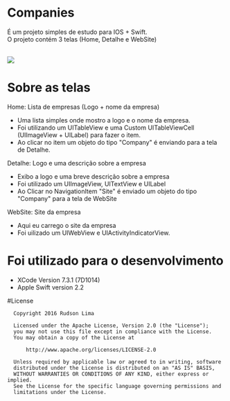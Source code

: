 # Companies

É um projeto simples de estudo para IOS + Swift. <br> 
O projeto contém 3 telas (Home, Detalhe e WebSite)

<br> 
<img src="https://github.com/rudsonlive/companies-ios/blob/master/Image/image_companies.png">
<br> 

# Sobre as telas

Home: Lista de empresas (Logo + nome da empresa)
  - Uma lista simples onde mostro a logo e o nome da empresa.
  - Foi utilizando um UITableView e uma Custom UITableViewCell (UIImageView + UILabel) para fazer o item.
  - Ao clicar no item um objeto do tipo "Company" é enviando para a tela de Detalhe.

Detalhe: Logo e uma descrição sobre a empresa
  - Exibo a logo e uma breve descrição sobre a empresa
  - Foi utilizado um UIImageView, UITextView e UILabel
  - Ao Clicar no NavigationItem "Site" é enviado um objeto do tipo "Company" para a tela de WebSite

WebSite: Site da empresa
  - Aqui eu carrego o site da empresa
  - Foi uilizado um UIWebView e UIActivityIndicatorView.

# Foi utilizado para o desenvolvimento
  - XCode Version 7.3.1 (7D1014)
  - Apple Swift version 2.2

#License
```
  Copyright 2016 Rudson Lima
 
  Licensed under the Apache License, Version 2.0 (the "License");
  you may not use this file except in compliance with the License.
  You may obtain a copy of the License at
 
      http://www.apache.org/licenses/LICENSE-2.0
 
  Unless required by applicable law or agreed to in writing, software
  distributed under the License is distributed on an "AS IS" BASIS,
  WITHOUT WARRANTIES OR CONDITIONS OF ANY KIND, either express or implied.
  See the License for the specific language governing permissions and
  limitations under the License.
 
````
